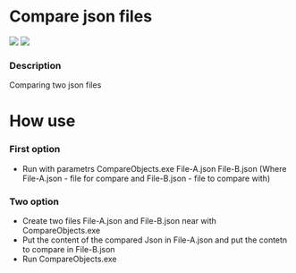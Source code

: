# Compare json files

![](https://d.radikal.ru/d10/2112/c0/16136a9d6397.png)
![](https://i.imgur.com/6S3Pz9p.png)

### Description
Comparing two json files

# How use
### First option
- Run with parametrs CompareObjects.exe File-A.json File-B.json (Where File-A.json - file for compare and File-B.json - file to compare with)
### Two option
- Create two files File-A.json and File-B.json near with CompareObjects.exe
- Put the content of the compared Json in File-A.json and put the contetn to compare in File-B.json
- Run CompareObjects.exe
